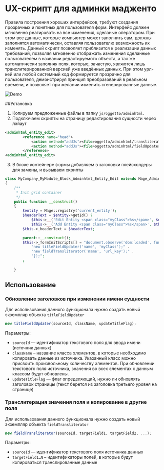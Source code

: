 # UX-скрипт для админки мадженто

Правила построения хороших интерфейсов, требуют создания прозрачных и понятных для пользователя форм. Интерфейс должен мгновенно реагировать на все изменения, сделаные оператором. При этом все данные, которые компьютер может заполнить сам, должны заполнятся автоматически, оставляя пользователю возможность их изменять.
Данный скрипт позволяет приблизится к реализации данных требований, позволяя мгновенно отображать изменения сделанные пользователем в названии редактируемого объекта, а так же автоматически заполняя поля, которые, зачастую, являются лишь транслитерированной версией уже введённых данных.
При этом урл-кей или любой системный код формируется прозрачно для пользователя, демонстрируя принцип преобразований в реальном времени, и позволяет при желании изменить сгенерированные данные.

![Demo](http://i.imgur.com/I6F49V6.gif)

##Установка

1. Копируем предложенные файлы в папку `js/oggetto/adminhtml`.
2. Подключаем скрипты на страницу редактирования сущности через лэйаут

```xml
<adminhtml_entity_edit>
        <reference name="head">
            <action method="addJs"><file>oggetto/adminhtml/transliterate.js</file></action>
            <action method="addJs"><file>oggetto/adminhtml/fieldUpdater.js</file></action>
        </reference>
<adminhtml_entity_edit>
```

3. В блоке контейнере формы добавляем в заголовки плейсхолдеры для замены, и вызываем скрипты


```php
class MyCompany_MyModule_Block_Adminhtml_Entity_Edit extends Mage_Adminhtml_Block_Widget_Form_Container
{
    /**
     * Init grid container
     */
    public function __construct()
    {
        $entity = Mage::registry('current_entity');
        $headerText = $entity->getId() ?
            $this->__('Edit Entity <span class="myClass">%s</span>', $entity->getName()) :
            $this->__('Add Entity <span class="myClass">%s</span>', $this->__('New'));
        $this->_headerText = $headerText;

        parent::__construct();
        $this->_formInitScripts[] = "document.observe('dom:loaded', function() {" .
            "new titleFieldUpdater('name', 'myClass');" .
            "new fieldTransliterator('name', 'url_key');" .
            "});";
        ;
 
    }
```

## Использование

### Обновление заголовков при изменении имени сущности

Для использования данного функционала нужно создать новый экземпляр объекта `titleFieldUpdater`

```javascript
new titleFieldUpdater(sourceId, className, updateTitleFlag);
```
Параметры:

* `sourceId` — идентификатор текстового поля для ввода имени (источник данных)
* `className` – название класса элементов, в которые необходимо копировать данные из источника. Указанный класс можно присвоить произвольному количеству элементов. При обновлении текстового поля источника, значения во всех элементах с данным классом будут обновлены.
* `updateTitleFlag` — флаг определяющий, нужно ли обновлять заголовок страницы (текст берется из заголовка третьего уровня на странице)

### Транслитерация значения поля и копирование в другие поля

Для использования данного функционала нужно создать новый экземпляр объекта `fieldTransliterator`

```javascript
new fieldTransliterator(sourceId, targetField1, targetField2, ...);
```
Параметры:

* `sourceId` — идентификатор текстового поля источника данных
* `targetField1…N` – идентификаторы полей, в которые будут копироваться транслированные данные
